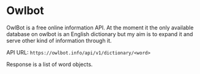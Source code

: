 # Owlbot

OwlBot is a free online information API. At the moment it the only available database on owlbot is an English dictionary but my aim is to expand it and serve other kind of information through it.

API URL: `https://owlbot.info/api/v1/dictionary/<word>`

Response is a list of word objects.
